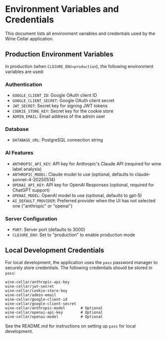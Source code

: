 # Environment Variables and Credentials

This document lists all environment variables and credentials used by the Wine Cellar application.

## Production Environment Variables

In production (when `CLOJURE_ENV=production`), the following environment variables are used:

### Authentication

- `GOOGLE_CLIENT_ID`: Google OAuth client ID
- `GOOGLE_CLIENT_SECRET`: Google OAuth client secret
- `JWT_SECRET`: Secret key for signing JWT tokens
- `COOKIE_STORE_KEY`: Secret key for the cookie store
- `ADMIN_EMAIL`: Email address of the admin user

### Database

- `DATABASE_URL`: PostgreSQL connection string

### AI Features

- `ANTHROPIC_API_KEY`: API key for Anthropic's Claude API (required for wine label analysis)
- `ANTHROPIC_MODEL`: Claude model to use (optional, defaults to claude-sonnet-4-20250514)
- `OPENAI_API_KEY`: API key for OpenAI Responses (optional, required for ChatGPT support)
- `OPENAI_MODEL`: OpenAI model to use (optional, defaults to gpt-5)
- `AI_DEFAULT_PROVIDER`: Preferred provider when the UI has not selected one ("anthropic" or "openai")

### Server Configuration

- `PORT`: Server port (defaults to 3000)
- `CLOJURE_ENV`: Set to "production" to enable production mode

## Local Development Credentials

For local development, the application uses the `pass` password manager to securely store credentials. The following credentials should be stored in `pass`:

```
wine-cellar/anthropic-api-key
wine-cellar/jwt-secret  
wine-cellar/cookie-store-key
wine-cellar/admin-email
wine-cellar/google-client-id
wine-cellar/google-client-secret
wine-cellar/anthropic-model       # Optional
wine-cellar/openai-api-key        # Optional
wine-cellar/openai-model          # Optional
```

See the README.md for instructions on setting up `pass` for local development.
